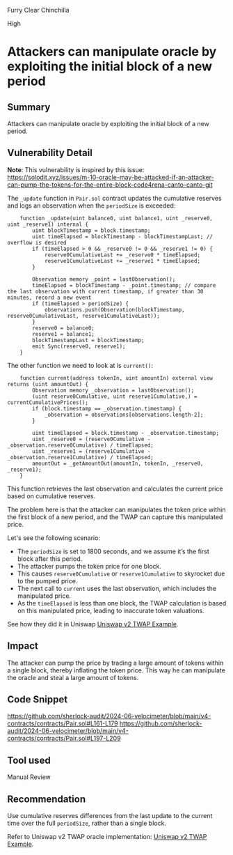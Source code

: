 Furry Clear Chinchilla

High

# Attackers can manipulate oracle by exploiting the initial block of a new period

## Summary

Attackers can manipulate oracle by exploiting the initial block of a new period. 

## Vulnerability Detail

**Note**: This vulnerability is inspired by this issue: https://solodit.xyz/issues/m-10-oracle-may-be-attacked-if-an-attacker-can-pump-the-tokens-for-the-entire-block-code4rena-canto-canto-git

The `_update` function in `Pair.sol` contract updates the cumulative reserves and logs an observation when the `periodSize` is exceeded:

```solidity
    function _update(uint balance0, uint balance1, uint _reserve0, uint _reserve1) internal { 
        uint blockTimestamp = block.timestamp;
        uint timeElapsed = blockTimestamp - blockTimestampLast; // overflow is desired
        if (timeElapsed > 0 && _reserve0 != 0 && _reserve1 != 0) {
            reserve0CumulativeLast += _reserve0 * timeElapsed;
            reserve1CumulativeLast += _reserve1 * timeElapsed;
        }

        Observation memory _point = lastObservation();
        timeElapsed = blockTimestamp - _point.timestamp; // compare the last observation with current timestamp, if greater than 30 minutes, record a new event
        if (timeElapsed > periodSize) {
            observations.push(Observation(blockTimestamp, reserve0CumulativeLast, reserve1CumulativeLast));
        }
        reserve0 = balance0;
        reserve1 = balance1;
        blockTimestampLast = blockTimestamp;
        emit Sync(reserve0, reserve1);
    }
```

The other function we need to look at is `current()`:

```solidity
    function current(address tokenIn, uint amountIn) external view returns (uint amountOut) {
        Observation memory _observation = lastObservation();
        (uint reserve0Cumulative, uint reserve1Cumulative,) = currentCumulativePrices();
        if (block.timestamp == _observation.timestamp) {
            _observation = observations[observations.length-2];
        }

        uint timeElapsed = block.timestamp - _observation.timestamp;
        uint _reserve0 = (reserve0Cumulative - _observation.reserve0Cumulative) / timeElapsed;
        uint _reserve1 = (reserve1Cumulative - _observation.reserve1Cumulative) / timeElapsed;
        amountOut = _getAmountOut(amountIn, tokenIn, _reserve0, _reserve1);
    }
```

This function retrieves the last observation and calculates the current price based on cumulative reserves. 

The problem here is that the attacker can manipulates the token price within the first block of a new period, and the TWAP can capture this manipulated price.

Let's see the following scenario:
- The `periodSize` is set to 1800 seconds, and we assume it’s the first block after this period.
- The attacker pumps the token price for one block.
- This causes `reserve0Cumulative` or `reserve1Cumulative` to skyrocket due to the pumped price.
- The next call to `current` uses the last observation, which includes the manipulated price.
- As the `timeElapsed` is less than one block, the TWAP calculation is based on this manipulated price, leading to inaccurate token valuations.

See how they did it in Uniswap [Uniswap v2 TWAP Example](https://github.com/Uniswap/v2-periphery/blob/master/contracts/examples/ExampleOracleSimple.sol).
## Impact

The attacker can pump the price by trading a large amount of tokens within a single block, thereby inflating the token price. This way he can manipulate the oracle and steal a large amount of tokens.
## Code Snippet

https://github.com/sherlock-audit/2024-06-velocimeter/blob/main/v4-contracts/contracts/Pair.sol#L161-L179
https://github.com/sherlock-audit/2024-06-velocimeter/blob/main/v4-contracts/contracts/Pair.sol#L197-L209

## Tool used

Manual Review

## Recommendation

Use cumulative reserves differences from the last update to the current time over the full `periodSize`, rather than a single block.

Refer to Uniswap v2 TWAP oracle implementation: [Uniswap v2 TWAP Example](https://github.com/Uniswap/v2-periphery/blob/master/contracts/examples/ExampleOracleSimple.sol).